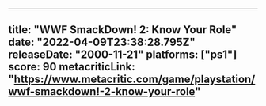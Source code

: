 
---
title: "WWF SmackDown! 2: Know Your Role"
date: "2022-04-09T23:38:28.795Z"
releaseDate: "2000-11-21"
platforms: ["ps1"]
score: 90
metacriticLink: "https://www.metacritic.com/game/playstation/wwf-smackdown!-2-know-your-role"
---
